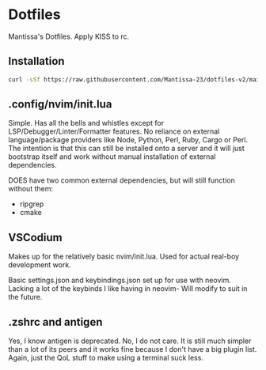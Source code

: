 # Dotfiles

Mantissa's Dotfiles. Apply KISS to rc.

## Installation

```sh
curl -sSf https://raw.githubusercontent.com/Mantissa-23/dotfiles-v2/main/.config/dotfile/bootstrap.sh | bash
```

## .config/nvim/init.lua

Simple. Has all the bells and whistles except for LSP/Debugger/Linter/Formatter features. No reliance on external language/package providers like Node, Python, Perl, Ruby, Cargo or Perl. The intention is that this can still be installed onto a server and it will just bootstrap itself and work without manual installation of external dependencies.

DOES have two common external dependencies, but will still function without them:
- ripgrep
- cmake

## VSCodium

Makes up for the relatively basic nvim/init.lua. Used for actual real-boy development work.

Basic settings.json and keybindings.json set up for use with neovim. Lacking a lot of the keybinds I like having in neovim- Will modify to suit in the future.

## .zshrc and antigen

Yes, I know antigen is deprecated. No, I do not care. It is still much simpler than a lot of its peers and it works fine because I don't have a big plugin list. Again, just the QoL stuff to make using a terminal suck less.
